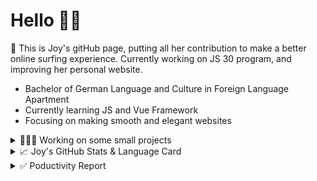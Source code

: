 # Hello 👋🏻

🤡 This is Joy's gitHub page, putting all her contribution to make a better online surfing experience. Currently working on JS 30 program, and improving her personal website.

- Bachelor of German Language and Culture in Foreign Language Apartment
- Currently learning JS and Vue Framework
- Focusing on making smooth and elegant websites


<details>
<summary>👩🏻‍💻 Working on some small projects</summary>

<br>

[![ReadMe Card](https://github-readme-stats.vercel.app/api/pin/?username=Joy-port&repo=todolist&theme=ayu-mirage)](https://github.com/Joy-port/todolist)

[![ReadMe Card](https://github-readme-stats.vercel.app/api/pin/?username=Joy-port&repo=week6-exhibinection&theme=ayu-mirage)](https://github.com/Joy-port/week6-exhibinection)

[![ReadMe Card](https://github-readme-stats.vercel.app/api/pin/?username=Joy-port&repo=week8-doyoga&theme=ayu-mirage)](https://github.com/Joy-port/week8-doyoga)

</details>

<details>
<summary>📈  Joy's GitHub Stats & Language Card</summary>
</br>

<p align="left"> <img src="https://github-readme-stats.vercel.app/api/top-langs/?username=Joy-port&layout=compact&langs_count=4&theme=ayu-mirage" alt="Top Languages Card" />

</br>

<p align="left"> <img src="https://github-readme-stats.vercel.app/api?username=Joy-port&count_private=true&show_icons=true&theme=ayu-mirage" alt="GitHub Stats" />

</details>


<details>
<summary>✅ Poductivity Report</summary>

</br>

<!-- TODO-IST:START -->
🏆  2,209 Karma Points           
🌸  Completed 0 tasks today           
✅  Completed 59 tasks so far           
⏳  Longest streak is 3 days
<!-- TODO-IST:END -->


<!--START_SECTION:waka-->
```text
HTML         4 hrs 11 mins   █████████░░░░░░░░░░░░░░░░   35.38 % 
JavaScript   3 hrs 10 mins   ██████▓░░░░░░░░░░░░░░░░░░   26.76 % 
Vue.js       1 hr 52 mins    ████░░░░░░░░░░░░░░░░░░░░░   15.86 % 
SCSS         1 hr 43 mins    ███▓░░░░░░░░░░░░░░░░░░░░░   14.51 % 
EJS          25 mins         █░░░░░░░░░░░░░░░░░░░░░░░░   03.56 % 
```
<!--END_SECTION:waka-->


</details>
